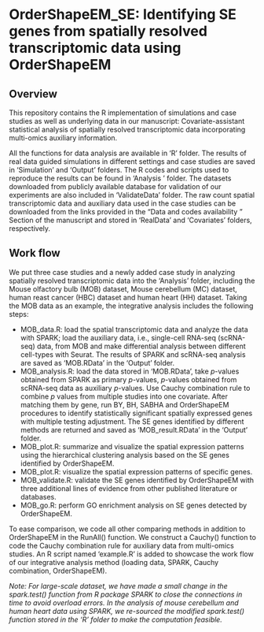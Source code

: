 # OrderShapeEM_SE: Identifying SE genes from spatially resolved transcriptomic data using OrderShapeEM

## Overview

This repository contains the R implementation of simulations and case studies as well as underlying data in our manuscript: Covariate-assistant statistical analysis of spatially resolved transcriptomic data incorporating multi-omics auxiliary information. 

All the functions for data analysis are available in ‘R’ folder. The results of real data guided simulations in different settings and case studies are saved in ‘Simulation’ and ‘Output’ folders. The R codes and scripts used to reproduce the results can be found in ‘Analysis ’ folder. The datasets downloaded from publicly available database for validation of our experiments are also included in ‘ValidateData’ folder. The raw count spatial transcriptomic data and auxiliary data used in the case studies can be downloaded from the links provided in the “Data and codes availability ” Section of the manuscript and stored in ‘RealData’ and ‘Covariates’ folders, respectively. 

## Work flow

We put  three case studies and a newly added case study in analyzing spatially resolved transcriptomic data into the ‘Analysis’ folder, including the Mouse olfactory bulb (MOB) dataset, Mouse cerebellum (MC) dataset, human reast cancer (HBC) dataset and human heart (HH) dataset. Taking the MOB data as an example, the integrative analysis includes the following steps:

- MOB\_data.R: load the spatial transcriptomic data and analyze the data with SPARK; load the auxiliary data, i.e., single-cell RNA-seq (scRNA-seq) data, from MOB and make differential analysis between different cell-types with Seurat.  The results of SPARK and scRNA-seq analysis are saved as ‘MOB.RData’ in the ‘Output’ folder.
- MOB\_analysis.R: load the data stored in ‘MOB.RData’, take $p$-values obtained from SPARK as primary $p$-values, $p$-values obtained from scRNA-seq data as auxiliary $p$-values. Use Cauchy combination rule to combine $p$ values from multiple studies into one covariate. After matching them by gene, run BY, BH, SABHA and OrderShapeEM procedures to identify statistically significant spatially expressed genes with multiple testing adjustment. The SE genes identified by different methods are returned and saved as ‘MOB_result.RData’ in the ‘Output’ folder.
- MOB\_plot.R: summarize and visualize the spatial expression patterns using the hierarchical clustering analysis based on the SE genes identified by OrderShapeEM.
- MOB_plot.R: visualize the spatial expression patterns of specific genes.
- MOB\_validate.R: validate the SE genes identified by OrderShapeEM with three additional lines of evidence from other published literature or databases.
- MOB\_go.R: perform GO enrichment analysis on SE genes detected by OrderShapeEM.

To ease comparison, we code all other comparing methods in addition to OrderShapeEM in the RunAll() function. We construct a Cauchy() function to code the Cauchy combination rule for auxiliary data from multi-omics studies. An R script named ‘example.R’ is added to showcase the work flow of our integrative analysis method (loading data, SPARK, Cauchy combination, OrderShapeEM).

*Note: For large-scale dataset, we have made a small change in the spark.test() function from R package SPARK to close the connections in time to avoid overload errors. In the analysis of mouse cerebellum and human heart data using SPARK, we re-sourced the modified spark.test() function stored in the ‘R’ folder to make the computation feasible.*

